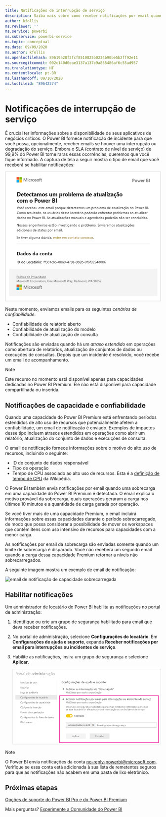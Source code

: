 ```yaml
---
title: Notificações de interrupção de serviço
description: Saiba mais sobre como receber notificações por email quando há uma interrupção ou degradação do serviço do Power BI.
author: kfollis
ms.reviewer: ''
ms.service: powerbi
ms.subservice: powerbi-service
ms.topic: conceptual
ms.date: 09/09/2020
ms.author: kfollis
ms.openlocfilehash: 89619a20f2fcf8510825b0234b90be5b2ff92e11
ms.sourcegitcommit: 002c140d0eae3137a137e9a855486af6c55ad957
ms.translationtype: HT
ms.contentlocale: pt-BR
ms.lasthandoff: 09/10/2020
ms.locfileid: "89642274"
---
```

# <a name="service-interruption-notifications"></a>Notificações de interrupção de serviço

É crucial ter informações sobre a disponibilidade de seus aplicativos de negócios críticos. O Power BI fornece notificação de incidente para que você possa, opcionalmente, receber emails se houver uma interrupção ou degradação do serviço. Embora o SLA (contrato de nível de serviço) de 99,9% do Power BI torne raras essas ocorrências, queremos que você fique informado. A captura de tela a seguir mostra o tipo de email que você receberá se habilitar notificações:

![Email de notificação de atualização](media/service-interruption-notifications/refresh-notification-email.png)

Neste momento, enviamos emails para os seguintes _cenários de confiabilidade_:

- Confiabilidade de relatório aberto
- Confiabilidade de atualização do modelo
- Confiabilidade de atualização de consulta

Notificações são enviadas quando há um _atraso estendido_ em operações como abertura de relatórios, atualização de conjuntos de dados ou execuções de consultas. Depois que um incidente é resolvido, você recebe um email de acompanhamento.

> [!NOTE]
> Este recurso no momento está disponível apenas para capacidades dedicadas no Power BI Premium. Ele não está disponível para capacidade compartilhada ou inserida.

## <a name="capacity-and-reliability-notifications"></a>Notificações de capacidade e confiabilidade

Quando uma capacidade do Power BI Premium está enfrentando períodos estendidos de alto uso de recursos que potencialmente afetem a confiabilidade, um email de notificação é enviado. Exemplos de impactos desse tipo incluem atrasos estendidos em operações como abrir um relatório, atualização do conjunto de dados e execuções de consulta. 

O email de notificação fornece informações sobre o motivo do alto uso de recursos, incluindo o seguinte:

* ID do conjunto de dados responsável
* Tipo de operação
* Tempo de CPU associado ao alto uso de recursos. Esta é a [definição de tempo de CPU](https://wikipedia.org/wiki/CPU_time) da Wikipédia.

O Power BI também envia notificações por email quando uma sobrecarga em uma capacidade do Power BI Premium é detectada. O email explica o motivo provável da sobrecarga, quais operações geraram a carga nos últimos 10 minutos e a quantidade de carga gerada por operação. 


Se você tiver mais de uma capacidade Premium, o email incluirá informações sobre essas capacidades durante o período sobrecarregado, de modo que possa considerar a possibilidade de mover os workspaces que contêm itens com uso intensivo de recursos para capacidades com a menor carga.

As notificações por email da sobrecarga são enviadas somente quando um limite de sobrecarga é disparado. Você não receberá um segundo email quando a carga dessa capacidade Premium retornar a níveis não sobrecarregados.

A seguinte imagem mostra um exemplo de email de notificação:

![email de notificação de capacidade sobrecarregada](media/service-interruption-notifications/refresh-notification-email-2.png)


## <a name="enable-notifications"></a>Habilitar notificações

Um administrador de locatário do Power BI habilita as notificações no portal de administração:

1. Identifique ou crie um grupo de segurança habilitado para email que deva receber notificações.

1. No portal de administração, selecione **Configurações do locatário**. Em **Configurações de ajuda e suporte**, expanda **Receber notificações por email para interrupções ou incidentes de serviço**.

1. Habilite as notificações, insira um grupo de segurança e selecione **Aplicar**.

    ![Habilitar notificações de serviço](media/service-interruption-notifications/enable-notifications.png)

> [!NOTE]
> O Power BI envia notificações da conta no-reply-powerbi@microsoft.com. Verifique se essa conta está adicionada à sua lista de remetentes seguros para que as notificações não acabem em uma pasta de lixo eletrônico.

## <a name="next-steps"></a>Próximas etapas

[Opções de suporte do Power BI Pro e do Power BI Premium](service-support-options.md)

Mais perguntas? [Experimente a Comunidade do Power BI](https://community.powerbi.com/)
